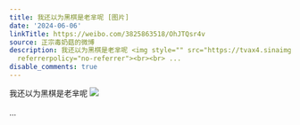 ```yaml
---
title: 我还以为黑棋是老芈呢 [图片]
date: '2024-06-06'
linkTitle: https://weibo.com/3825863518/OhJTQsr4v
source: 正宗毒奶菇的微博
description: 我还以为黑棋是老芈呢 <img style="" src="https://tvax4.sinaimg.cn/large/e40a0b5ely1hqfmzkw2wij20zo2561kx.jpg"
  referrerpolicy="no-referrer"><br><br> ...
disable_comments: true
---
```

我还以为黑棋是老芈呢 <img style="" src="https://tvax4.sinaimg.cn/large/e40a0b5ely1hqfmzkw2wij20zo2561kx.jpg" referrerpolicy="no-referrer"><br><br> ...